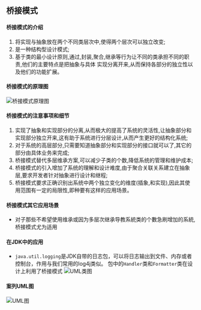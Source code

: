 ## 桥接模式
#### 桥接模式的介绍
1. 将实现与抽象放在两个不同类层次中,使得两个层次可以独立改变;
2. 是一种结构型设计模式;
3. 基于类的最小设计原则,通过,封装,聚合,继承等行为让不同的类承担不同的职责,他们的主要特点是把抽象与具体
实现分离开来,从而保持各部分的独立性以及他们的功能扩展。
#### 桥接模式的原理图
![桥接模式原理图](https://img-blog.csdnimg.cn/2019091510122177.png?x-oss-process=image/watermark,type_ZmFuZ3poZW5naGVpdGk,shadow_10,text_aHR0cHM6Ly9ibG9nLmNzZG4ubmV0L2x1bzYwOTYzMDE5OQ==,size_16,color_FFFFFF,t_70)
#### 桥接模式的注意事项和细节
1. 实现了抽象和实现部分的分离,从而极大的提高了系统的灵活性,让抽象部分和实现部分独立开来,这有助于系统进行分层设计,从而产生更好的结构化系统;
2. 对于系统的高层部分,只需要知道抽象部分和实现部分的接口就可以了,其它的部分由具体业务来完成;
3. 桥接模式替代多层维承方案,可以减少子类的个数,降低系统的管理和维护成本;
4. 桥接模式的引入增加了系统的理解和设计难度,由于聚合关联关系建立在抽象层,要求开发者针对抽象进行设计和继程;
5. 桥接模式要求正确识别出系统中两个独立变化的维度(插象,和实现),因此其使用范围有一定的局限性,即种要有这样的应用场景。
#### 桥接模式其它应用场景
- 对子那些不希望使用维承或因为多层次继承导教系統类的个數急刷增加的系統,桥接模式尤为适用

#### 在JDK中的应用
- `java.util.logging`是JDK自带的日志包，可以将日志输出到文件、内存或者控制台，作用与我们常用的log4j类似。
包中的`Handler`类和`Formatter`类在设计上利用了桥接模式
![UML类图](https://img-blog.csdnimg.cn/20190915103446949.png?x-oss-process=image/watermark,type_ZmFuZ3poZW5naGVpdGk,shadow_10,text_aHR0cHM6Ly9ibG9nLmNzZG4ubmV0L2x1bzYwOTYzMDE5OQ==,size_16,color_FFFFFF,t_70)

#### 案列UML图
![UML图](https://img-blog.csdnimg.cn/20190915203518810.png?x-oss-process=image/watermark,type_ZmFuZ3poZW5naGVpdGk,shadow_10,text_aHR0cHM6Ly9ibG9nLmNzZG4ubmV0L2x1bzYwOTYzMDE5OQ==,size_16,color_FFFFFF,t_70)